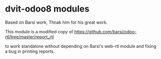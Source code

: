 dvit-odoo8 modules
==================

Based on Barsi work, Thnak him for his great work.

This module is a modified copy of https://github.com/barsi/odoo-rtl/tree/master/report_rtl 

to work standalone without depending on Barsi's web-rtl module and fixing a bug in printing reports.

